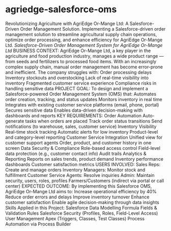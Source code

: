 # agriedge-salesforce-oms
Revolutionizing Agriculture with AgriEdge Or-Mange Ltd: A Salesforce-Driven Order Management Solution. Implementing a Salesforce-driven order management solution to streamline agricultural supply chain operations, optimize order processing, and enhance efficiency for AgriEdge Or-Mange Ltd.
                            *Salesforce-Driven Order Management System for AgriEdge Or-Mange Ltd*
BUSINESS CONTEXT:
AgriEdge Or-Mange Ltd, a key player in the agriculture and food production industry, manages a wide product range — from seeds and fertilizers to processed food items. With an increasingly complex supply chain, manual order management has become error-prone and inefficient.
The company struggles with:
Order processing delays
Inventory stockouts and overstocking
Lack of real-time visibility into inventory
Fragmented customer service experience
Compliance risks in handling sensitive data
PROJECT GOAL:
To design and implement a Salesforce-powered Order Management System (OMS) that:
Automates order creation, tracking, and status updates
Monitors inventory in real time
Integrates with existing customer service platforms (email, phone, portal)
Secures sensitive data
Enables data-driven decision-making with dashboards and reports
KEY REQUIREMENTS:
Order Automation
Auto-generate tasks when orders are placed
Track order status transitions
Send notifications (to warehouse, sales, customer service)
Inventory Visibility
Real-time stock tracking
Automatic alerts for low inventory
Product-level and category-level reporting
Customer Service Integration
Unified view for customer support agents
Order, product, and customer history in one screen
Data Security & Compliance
Role-based access control
Field-level data protection (e.g., customer contact info)
Audit trails
Analytics & Reporting
Reports on sales trends, product demand
Inventory performance dashboards
Customer satisfaction metrics
USERS INVOLVED:
Sales Reps: Create and manage orders
Inventory Managers: Monitor stock and fulfillment
Customer Service Agents: Resolve inquiries
Admin: Maintain security, users, roles, profiles
Farmers/Customers (indirect via portal or call center)
EXPECTED OUTCOME:
By implementing this Salesforce OMS, AgriEdge Or-Mange Ltd aims to:
Increase operational efficiency by 40%
Reduce order errors and delays
Improve inventory turnover
Enhance customer satisfaction
Enable agile decision-making through data insights
Skills Applied in this Project:
Salesforce Data Modelling
Formula Fields & Validation Rules
Salesforce Security (Profiles, Roles, Field-Level Access)
User Management
Apex (Triggers, Classes, Test Classes)
Process Automation via Process Builder
